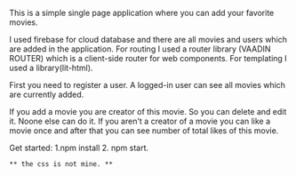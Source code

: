   This is a simple single page application where you can add your favorite movies.
  
 I used firebase for cloud database and there are all movies and users which are added in the application.
 For routing I used a router library (VAADIN ROUTER) which is a client-side router for web components.
 For templating I used a library(lit-html).
 
  First you need to register a user.
  A logged-in user can see all movies which are currently added.
  
  If you add a movie you are creator of this movie. So you can delete and edit it. Noone else can do it.
  If you aren't a creator of a movie you can like a movie once and after that you can see number of total likes of this movie.

  Get started: 
    1.npm install
    2. npm start.

    ** the css is not mine. **
  
  
  
  
